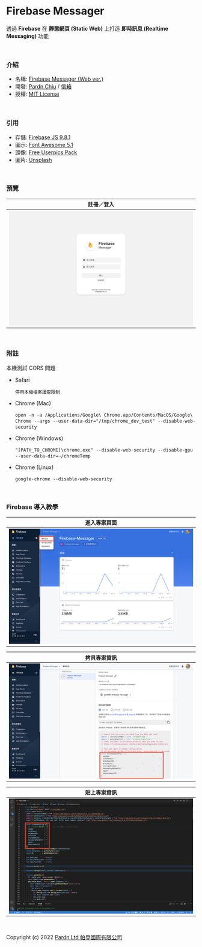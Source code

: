 # Firebase Messager

透過 **Firebase** 在 **靜態網頁 (Static Web)** 上打造 **即時訊息 (Realtime Messaging)** 功能

<br>

### 介紹

- 名稱: [Firebase Messager (Web ver.)](https://pardnchiu.github.io/firebase-messager-web/)
- 開發: [Pardn Chiu](https://facebook.com/chiuchingwei) / [信箱](mailto:chiuchingwei@icloud.com)
- 授權: [MIT License](./LICENSE)

<br>

### 引用

- 存儲: [Firebase JS 9.8.1](https://firebase.google.com/docs/web/setup)
- 圖示: [Font Awesome 5.1](https://fontawesome.com)
- 頭像: [Free Userpics Pack](https://userpics.craftwork.design)
- 圖片: [Unsplash]()

<br>

### 預覽

| 註冊／登入 |
| --- |
| ![login](./preview/login.png)

<br>

### 附註

本機測試 CORS 問題

- Safari 
  ```
  停用本機檔案讀取限制
  ```
- Chrome (Mac)
  ```
  open -n -a /Applications/Google\ Chrome.app/Contents/MacOS/Google\ Chrome --args --user-data-dir="/tmp/chrome_dev_test" --disable-web-security
  ```
- Chrome (Windows)
  ```
  "[PATH_TO_CHROME]\chrome.exe" --disable-web-security --disable-gpu --user-data-dir=~/chromeTemp
  ```
- Chrome (Linux)
  ```
  google-chrome --disable-web-security
  ```

<br>

### Firebase 導入教學

| 進入專案頁面 |
| --- |
| ![project-index](./preview/project-index.png) |

| 拷貝專案資訊 |
| --- |
| ![project-index](./preview/copy-data.png) |

| 貼上專案資訊 |
| --- |
| ![project-index](./preview/paste-data.png) |

<br>

Copyright (c) 2022 [Pardn Ltd 帕登國際有限公司](mailto:mail@pardn.ltd)